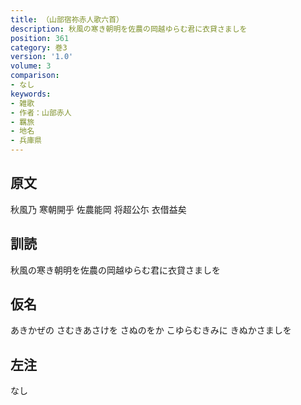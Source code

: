 ```yaml
---
title: （山部宿祢赤人歌六首）
description: 秋風の寒き朝明を佐農の岡越ゆらむ君に衣貸さましを
position: 361
category: 巻3
version: '1.0'
volume: 3
comparison:
- なし
keywords:
- 雑歌
- 作者：山部赤人
- 羈旅
- 地名
- 兵庫県
---
```


## 原文

秋風乃 寒朝開乎 佐農能岡 将超公尓 衣借益矣

## 訓読

秋風の寒き朝明を佐農の岡越ゆらむ君に衣貸さましを

## 仮名

あきかぜの さむきあさけを さぬのをか こゆらむきみに きぬかさましを

## 左注

なし
